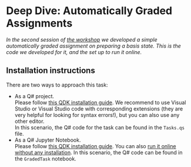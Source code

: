 # Deep Dive: Automatically Graded Assignments

*In the second session of [the workshop](https://tcnickolas.github.io/qce20-quantum-curriculum.html) we developed a simple automatically graded assignment on preparing a basis state. This is the code we developed for it, and the set up to run it online.*

## Installation instructions

There are two ways to approach this task:

* As a Q# project.  
  Please follow [this QDK installation guide](https://docs.microsoft.com/en-us/quantum/quickstarts/install-command-line). We recommend to use Visual Studio or Visual Studio code with corresponding extensions (they are very helpful for looking for syntax errors!), but you can also use any other editor.  
  In this scenario, the Q# code for the task can be found in the `Tasks.qs` file.
* As a Q# Jupyter Notebook.  
  Please follow [this QDK installation guide](https://docs.microsoft.com/en-us/quantum/quickstarts/install-jupyter). You can also [run it online without any installation](https://mybinder.org/v2/gh/tcNickolas/qce20-curriculum-development/main?filepath=graded-task-template/GradedTask.ipynb).
  In this scenario, the Q# code can be found in the `GradedTask` notebook.

